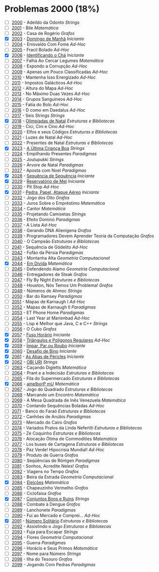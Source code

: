 # Problemas 2000 (18%)

- [ ]  [2000](https://www.beecrowd.com.br/repository/UOJ_2000.html) - Adeildo da Odonto *Strings*
- [ ]  [2001](https://www.beecrowd.com.br/repository/UOJ_2001.html) - Bile *Matemática*
- [ ]  [2002](https://www.beecrowd.com.br/repository/UOJ_2002.html) - Casa de Rogério *Grafos*
- [x]  [2003](https://www.beecrowd.com.br/repository/UOJ_2003.html) - [Domingo de Manhã](https://github.com/potigol/beecrowd/blob/master/src/2000/2003.poti) *Iniciante*
- [ ]  [2004](https://www.beecrowd.com.br/repository/UOJ_2004.html) - Enisvaldo Com Fome *Ad-Hoc*
- [ ]  [2005](https://www.beecrowd.com.br/repository/UOJ_2005.html) - Fracil Bolado *Ad-Hoc*
- [x]  [2006](https://www.beecrowd.com.br/repository/UOJ_2006.html) - [Identificando o Chá](https://github.com/potigol/beecrowd/blob/master/src/2000/2006.poti) *Iniciante*
- [ ]  [2007](https://www.beecrowd.com.br/repository/UOJ_2007.html) - Falha Ao Cercar Legumes *Matemática*
- [ ]  [2008](https://www.beecrowd.com.br/repository/UOJ_2008.html) - Expondo a Corrupção *Ad-Hoc*
- [ ]  [2009](https://www.beecrowd.com.br/repository/UOJ_2009.html) - Apenas um Pouco Classificadas *Ad-Hoc*
- [ ]  [2010](https://www.beecrowd.com.br/repository/UOJ_2010.html) - Mantenha Isso Energizado *Ad-Hoc*
- [ ]  [2011](https://www.beecrowd.com.br/repository/UOJ_2011.html) - Impostos Galácticos *Ad-Hoc*
- [ ]  [2012](https://www.beecrowd.com.br/repository/UOJ_2012.html) - Altura do Mapa *Ad-Hoc*
- [ ]  [2013](https://www.beecrowd.com.br/repository/UOJ_2013.html) - No Máximo Duas Vezes *Ad-Hoc*
- [ ]  [2014](https://www.beecrowd.com.br/repository/UOJ_2014.html) - Grupos Sanguineos *Ad-Hoc*
- [ ]  [2015](https://www.beecrowd.com.br/repository/UOJ_2015.html) - Fatia do Bolo *Ad-Hoc*
- [ ]  [2016](https://www.beecrowd.com.br/repository/UOJ_2016.html) - D como em Daedalus *Ad-Hoc*
- [ ]  [2017](https://www.beecrowd.com.br/repository/UOJ_2017.html) - Seis Strings *Strings*
- [x]  [2018](https://www.beecrowd.com.br/repository/UOJ_2018.html) - [Olimpíadas de Natal](https://github.com/potigol/beecrowd/blob/master/src/2000/2018.poti) *Estruturas e Bibliotecas*
- [ ]  [2019](https://www.beecrowd.com.br/repository/UOJ_2019.html) - Cici, Cini e Cino *Ad-Hoc*
- [ ]  [2020](https://www.beecrowd.com.br/repository/UOJ_2020.html) - Elfos e seus Códigos *Estruturas e Bibliotecas*
- [ ]  [2021](https://www.beecrowd.com.br/repository/UOJ_2021.html) - Luzes de Natal *Ad-Hoc*
- [ ]  [2022](https://www.beecrowd.com.br/repository/UOJ_2022.html) - Presentes de Natal *Estruturas e Bibliotecas*
- [x]  [2023](https://www.beecrowd.com.br/repository/UOJ_2023.html) - [A Última Criança Boa](https://github.com/potigol/beecrowd/blob/master/src/2000/2023.poti) *Strings*
- [ ]  [2024](https://www.beecrowd.com.br/repository/UOJ_2024.html) - Empilhando Presentes *Paradigmas*
- [ ]  [2025](https://www.beecrowd.com.br/repository/UOJ_2025.html) - Joulupukki *Strings*
- [ ]  [2026](https://www.beecrowd.com.br/repository/UOJ_2026.html) - Árvore de Natal *Paradigmas*
- [ ]  [2027](https://www.beecrowd.com.br/repository/UOJ_2027.html) - Aposta com Noel *Paradigmas*
- [x]  [2028](https://www.beecrowd.com.br/repository/UOJ_2028.html) - [Sequência de Sequência](https://github.com/potigol/beecrowd/blob/master/src/2000/2028.poti) *Iniciante*
- [x]  [2029](https://www.beecrowd.com.br/repository/UOJ_2029.html) - [Reservatório de Mel](https://github.com/potigol/beecrowd/blob/master/src/2000/2029.poti) *Iniciante*
- [ ]  [2030](https://www.beecrowd.com.br/repository/UOJ_2030.html) - Pit Stop *Ad-Hoc*
- [x]  [2031](https://www.beecrowd.com.br/repository/UOJ_2031.html) - [Pedra, Papel, Ataque Aéreo](https://github.com/potigol/beecrowd/blob/master/src/2000/2031.poti) *Iniciante*
- [ ]  [2032](https://www.beecrowd.com.br/repository/UOJ_2032.html) - Jogo dos Oito *Grafos*
- [ ]  [2033](https://www.beecrowd.com.br/repository/UOJ_2033.html) - Juros Sobre o Empréstimo *Matemática*
- [ ]  [2034](https://www.beecrowd.com.br/repository/UOJ_2034.html) - Cantor *Matemática*
- [ ]  [2035](https://www.beecrowd.com.br/repository/UOJ_2035.html) - Projetando Camisetas *Strings*
- [ ]  [2036](https://www.beecrowd.com.br/repository/UOJ_2036.html) - Efeito Dominó *Paradigmas*
- [ ]  [2037](https://www.beecrowd.com.br/repository/UOJ_2037.html) - A Lista *Ad-Hoc*
- [ ]  [2038](https://www.beecrowd.com.br/repository/UOJ_2038.html) - Gerando DNA Alienígena *Grafos*
- [ ]  [2039](https://www.beecrowd.com.br/repository/UOJ_2039.html) - Programadores Devem Aprender Teoria da Computação *Grafos*
- [ ]  [2040](https://www.beecrowd.com.br/repository/UOJ_2040.html) - O Campeão *Estruturas e Bibliotecas*
- [ ]  [2041](https://www.beecrowd.com.br/repository/UOJ_2041.html) - Sequência de Gödelito *Ad-Hoc*
- [ ]  [2042](https://www.beecrowd.com.br/repository/UOJ_2042.html) - Fofão da Pérsia *Paradigmas*
- [ ]  [2043](https://www.beecrowd.com.br/repository/UOJ_2043.html) - Montanha Alta *Geometria Computacional*
- [x]  [2044](https://www.beecrowd.com.br/repository/UOJ_2044.html) - [Em Dívida](https://github.com/potigol/beecrowd/blob/master/src/2000/2044.poti) *Matemática*
- [ ]  [2045](https://www.beecrowd.com.br/repository/UOJ_2045.html) - Defendendo Alamo *Geometria Computacional*
- [ ]  [2046](https://www.beecrowd.com.br/repository/UOJ_2046.html) - Entregadores de Steak *Grafos*
- [ ]  [2047](https://www.beecrowd.com.br/repository/UOJ_2047.html) - Fly By Night *Estruturas e Bibliotecas*
- [ ]  [2048](https://www.beecrowd.com.br/repository/UOJ_2048.html) - Houston, Nós Temos Um Problema! *Grafos*
- [ ]  [2049](https://www.beecrowd.com.br/repository/UOJ_2049.html) - Números de Ahmoc *Strings*
- [ ]  [2050](https://www.beecrowd.com.br/repository/UOJ_2050.html) - Bar do Ramsey *Paradigmas*
- [ ]  [2051](https://www.beecrowd.com.br/repository/UOJ_2051.html) - Mapas de Karnaugh I *Ad-Hoc*
- [ ]  [2052](https://www.beecrowd.com.br/repository/UOJ_2052.html) - Mapas de Karnaugh II *Paradigmas*
- [ ]  [2053](https://www.beecrowd.com.br/repository/UOJ_2053.html) - ET Phone Home *Paradigmas*
- [ ]  [2054](https://www.beecrowd.com.br/repository/UOJ_2054.html) - Last Year at Marienbad *Ad-Hoc*
- [ ]  [2055](https://www.beecrowd.com.br/repository/UOJ_2055.html) - Lisp é Melhor que Java, C e C++ *Strings*
- [ ]  [2056](https://www.beecrowd.com.br/repository/UOJ_2056.html) - O Cubo *Grafos*
- [x]  [2057](https://www.beecrowd.com.br/repository/UOJ_2057.html) - [Fuso Horário](https://github.com/potigol/beecrowd/blob/master/src/2000/2057.poti) *Iniciante*
- [x]  [2058](https://www.beecrowd.com.br/repository/UOJ_2058.html) - [Triângulos e Polígonos Regulares](https://github.com/potigol/beecrowd/blob/master/src/2000/2058.poti) *Ad-Hoc*
- [x]  [2059](https://www.beecrowd.com.br/repository/UOJ_2059.html) - [Ímpar, Par ou Roubo](https://github.com/potigol/beecrowd/blob/master/src/2000/2059.poti) *Iniciante*
- [x]  [2060](https://www.beecrowd.com.br/repository/UOJ_2060.html) - [Desafio de Bino](https://github.com/potigol/beecrowd/blob/master/src/2000/2060.poti) *Iniciante*
- [x]  [2061](https://www.beecrowd.com.br/repository/UOJ_2061.html) - [As Abas de Péricles](https://github.com/potigol/beecrowd/blob/master/src/2000/2061.poti) *Iniciante*
- [x]  [2062](https://www.beecrowd.com.br/repository/UOJ_2062.html) - [OBI URI](https://github.com/potigol/beecrowd/blob/master/src/2000/2062.poti) *Strings*
- [ ]  [2063](https://www.beecrowd.com.br/repository/UOJ_2063.html) - Caçando Digletts *Matemática*
- [ ]  [2064](https://www.beecrowd.com.br/repository/UOJ_2064.html) - Prant e a Indecisão *Estruturas e Bibliotecas*
- [ ]  [2065](https://www.beecrowd.com.br/repository/UOJ_2065.html) - Fila do Supermercado *Estruturas e Bibliotecas*
- [x]  [2066](https://www.beecrowd.com.br/repository/UOJ_2066.html) - [amelborP mU](https://github.com/potigol/beecrowd/blob/master/src/2000/2066.poti) *Matemática*
- [ ]  [2067](https://www.beecrowd.com.br/repository/UOJ_2067.html) - Jogo do Quadrado *Estruturas e Bibliotecas*
- [ ]  [2068](https://www.beecrowd.com.br/repository/UOJ_2068.html) - Marcando um Encontro *Matemática*
- [ ]  [2069](https://www.beecrowd.com.br/repository/UOJ_2069.html) - A Mesa Quadrada de Inês Venezuela *Matemática*
- [ ]  [2070](https://www.beecrowd.com.br/repository/UOJ_2070.html) - Contando Sequências Boladas *Ad-Hoc*
- [ ]  [2071](https://www.beecrowd.com.br/repository/UOJ_2071.html) - Banco do Faraó *Estruturas e Bibliotecas*
- [ ]  [2072](https://www.beecrowd.com.br/repository/UOJ_2072.html) - Canhões de Anúbis *Paradigmas*
- [ ]  [2073](https://www.beecrowd.com.br/repository/UOJ_2073.html) - Mercado do Cairo *Grafos*
- [ ]  [2074](https://www.beecrowd.com.br/repository/UOJ_2074.html) - Variados Pratos da Linda Nefertiti *Estruturas e Bibliotecas*
- [ ]  [2075](https://www.beecrowd.com.br/repository/UOJ_2075.html) - Zé Coquinho *Estruturas e Bibliotecas*
- [ ]  [2076](https://www.beecrowd.com.br/repository/UOJ_2076.html) - Alocação Ótima de Commodities *Matemática*
- [ ]  [2077](https://www.beecrowd.com.br/repository/UOJ_2077.html) - Los buses de Cartagena *Estruturas e Bibliotecas*
- [ ]  [2078](https://www.beecrowd.com.br/repository/UOJ_2078.html) - Paz Verde! Hipocrisia Mundial! *Ad-Hoc*
- [ ]  [2079](https://www.beecrowd.com.br/repository/UOJ_2079.html) - Produto de Guerra *Grafos*
- [ ]  [2080](https://www.beecrowd.com.br/repository/UOJ_2080.html) - Seqüências de Röntgen *Paradigmas*
- [ ]  [2081](https://www.beecrowd.com.br/repository/UOJ_2081.html) - Sonhos, Acredite Neles! *Grafos*
- [ ]  [2082](https://www.beecrowd.com.br/repository/UOJ_2082.html) - Viagens no Tempo *Grafos*
- [ ]  [2083](https://www.beecrowd.com.br/repository/UOJ_2083.html) - Beira da Estrada *Geometria Computacional*
- [x]  [2084](https://www.beecrowd.com.br/repository/UOJ_2084.html) - [Eleições](https://github.com/potigol/beecrowd/blob/master/src/2000/2084.poti) *Matemática*
- [ ]  [2085](https://www.beecrowd.com.br/repository/UOJ_2085.html) - Chapeuzinho Vermelho *Grafos*
- [ ]  [2086](https://www.beecrowd.com.br/repository/UOJ_2086.html) - Ciclofaixa *Grafos*
- [x]  [2087](https://www.beecrowd.com.br/repository/UOJ_2087.html) - [Conjuntos Bons e Ruins](https://github.com/potigol/beecrowd/blob/master/src/2000/2087.poti) *Strings*
- [ ]  [2088](https://www.beecrowd.com.br/repository/UOJ_2088.html) - Combate à Dengue *Grafos*
- [ ]  [2089](https://www.beecrowd.com.br/repository/UOJ_2089.html) - Lanchonete *Paradigmas*
- [ ]  [2090](https://www.beecrowd.com.br/repository/UOJ_2090.html) - Fui ao Mercado e Comprei... *Ad-Hoc*
- [x]  [2091](https://www.beecrowd.com.br/repository/UOJ_2091.html) - [Número Solitário](https://github.com/potigol/beecrowd/blob/master/src/2000/2091.poti) *Estruturas e Bibliotecas*
- [ ]  [2092](https://www.beecrowd.com.br/repository/UOJ_2092.html) - Assistindo o Jogo *Estruturas e Bibliotecas*
- [ ]  [2093](https://www.beecrowd.com.br/repository/UOJ_2093.html) - Fuja para Escapar *Strings*
- [ ]  [2094](https://www.beecrowd.com.br/repository/UOJ_2094.html) - Flores *Geometria Computacional*
- [ ]  [2095](https://www.beecrowd.com.br/repository/UOJ_2095.html) - Guerra *Paradigmas*
- [ ]  [2096](https://www.beecrowd.com.br/repository/UOJ_2096.html) - Horácio e Seus Primos *Matemática*
- [ ]  [2097](https://www.beecrowd.com.br/repository/UOJ_2097.html) - Nome para Número *Strings*
- [ ]  [2098](https://www.beecrowd.com.br/repository/UOJ_2098.html) - Ilha do Tesouro *Grafos*
- [ ]  [2099](https://www.beecrowd.com.br/repository/UOJ_2099.html) - Jogando Com Pedras *Paradigmas*